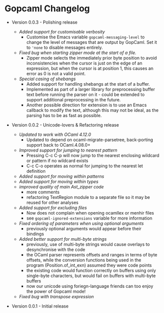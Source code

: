 # Gopcaml Changelog

- Version 0.0.3 - Polishing release
  - *Added support for customisable verbosity*
    - Customise the Emacs variable `gopcaml-messaging-level` to change
      the level of messages that are output by GopCaml. Set it to
      `'none` to disable messages entirely.
  - *Fixed bug when starting zipper mode at the start of a file.*
    - Zipper mode selects the immediately prior byte position to avoid
      inconsistencies when the cursor is just on the edge of an
      expression, but when the cursor is at position 1, this causes an
      error as 0 is not a valid point.
  - *Special casing of shebangs*
    - Added support for handling shebangs at the start of a buffer.
    - Implemented as part of a larger library for preprocessing buffer
      text before running the parser on it - could be extended to
      support additional preprocessing in the future.
    - Another possible direction for extension is to use an Emacs
      callback to modify the text, although this may not be ideal, as
      the parsing has to be as fast as possible.

- Version 0.0.2 - Unicode-lovers & Refactoring release
  - *Updated to work with OCaml 4.12.0*
    - Updated to depend on ocaml-migrate-parsetree, back-porting support back to OCaml.4.08.0+
  - *Improved support for jumping to nearest pattern*
    - Pressing C-c C-p will now jump to the nearest enclosing wildcard or pattern if no wildcard exists
    - C-c C-o operates as normal for jumping to the nearest let definition
  - *Added support for moving within patterns*
  - *Added support for moving within types*
  - *improved quality of main Ast_zipper code*
    - more comments
    - refactoring TextRegion module to a separate file so it may be
      reused for other analyses
  - *Added support for excluding files*
    - Now does not complain when opening ocamllex or menhir files
    - see `gopcaml-ignored-extensions` variable for more information
  - *Fixed ordering of parameters when using optional arguments*
    - previously optional arguments would appear before their bindings
  - *Added better support for multi-byte strings*
    - previously, use of multi-byte strings would cause overlays to
      desynchronise with the code
    - the OCaml parser represents offsets and ranges in terms of byte
      offsets, while the conversion functions being used in the
      program (Position.of_int_exn) assumed they were code points
    - the existing code would function correctly on buffers using only
      single-byte characters, but would fail on buffers with
      multi-byte buffers
    - now our unicode using foriegn-language friends can too enjoy the
      power of Gopcaml mode!
  - *Fixed bug with transpose expression*

- Version 0.0.1 - Initial release

